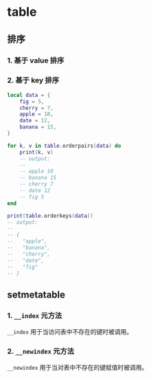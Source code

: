 # table

## 排序

### 1. 基于 value 排序

### 2. 基于 key 排序

```lua
local data = {
    fig = 5,
    cherry = 7,
    apple = 10,
    date = 12,
    banana = 15,
}

for k, v in table.orderpairs(data) do
    print(k, v)
    -- output:
    --
    -- apple 10
    -- banana 15
    -- cherry 7
    -- date 12
    -- fig 5
end

print(table.orderkeys(data))
-- output:
--
-- { 
--   "apple",
--   "banana",
--   "cherry",
--   "date",
--   "fig" 
-- }
```

## setmetatable

### 1. `__index` 元方法

`__index` 用于当访问表中不存在的键时被调用。

### 2. `__newindex` 元方法

`__newindex` 用于当对表中不存在的键赋值时被调用。
